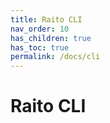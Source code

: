 ```yaml
---
title: Raito CLI
nav_order: 10
has_children: true
has_toc: true
permalink: /docs/cli
---
```


# Raito CLI
